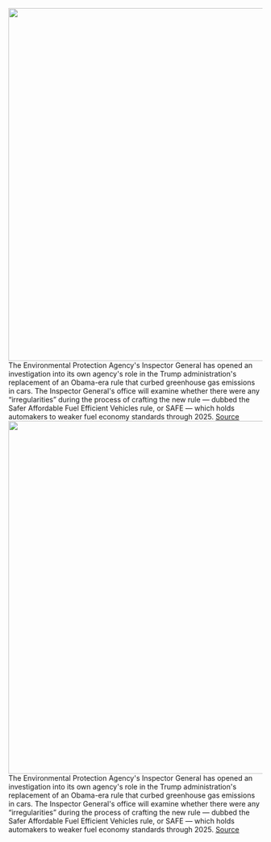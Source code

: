 <img src='https://cdn.vox-cdn.com/thumbor/-SIl0U0vkZXB5H8AK4w6keRqpF8=/0x0:3000x2000/1200x800/filters:focal(1260x760:1740x1240)/cdn.vox-cdn.com/uploads/chorus_image/image/67115924/94117991.jpg.0.jpg' width='700px' /><br/>
The Environmental Protection Agency's Inspector General has opened an investigation into its own agency's role in the Trump administration's replacement of an Obama-era rule that curbed greenhouse gas emissions in cars. The Inspector General's office will examine whether there were any “irregularities” during the process of crafting the new rule — dubbed the Safer Affordable Fuel Efficient Vehicles rule, or SAFE — which holds automakers to weaker fuel economy standards through 2025.
<a href='https://www.theverge.com/2020/7/27/21340680/trump-epa-clean-car-rollback-obama-investigation'> Source <a/><img src='https://cdn.vox-cdn.com/thumbor/-SIl0U0vkZXB5H8AK4w6keRqpF8=/0x0:3000x2000/1200x800/filters:focal(1260x760:1740x1240)/cdn.vox-cdn.com/uploads/chorus_image/image/67115924/94117991.jpg.0.jpg' width='700px' /><br/>
The Environmental Protection Agency's Inspector General has opened an investigation into its own agency's role in the Trump administration's replacement of an Obama-era rule that curbed greenhouse gas emissions in cars. The Inspector General's office will examine whether there were any “irregularities” during the process of crafting the new rule — dubbed the Safer Affordable Fuel Efficient Vehicles rule, or SAFE — which holds automakers to weaker fuel economy standards through 2025.
<a href='https://www.theverge.com/2020/7/27/21340680/trump-epa-clean-car-rollback-obama-investigation'> Source <a/>